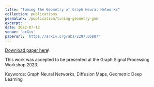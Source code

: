 ```yaml
---
title: "Tuning the Geometry of Graph Neural Networks"
collection: publications
permalink: /publication/tuning-geometry-gnn
excerpt: ''
date: 2022-07-12
venue: 'arXiv'
paperurl: 'https://arxiv.org/abs/2207.05887'
---
```


[Download paper here](https://arxiv.org/pdf/2207.05887.pdf)\\

This work was accepted to be presented at the Graph Signal Processing Workshop 2023.

Keywords: Graph Neural Networks, Diffusion Maps, Geometric Deep Learning

<!--citation: 'Your Name, You. (2009). &quot;Paper Title Number 1.&quot; <i>Journal 1</i>. 1(1).'-->
